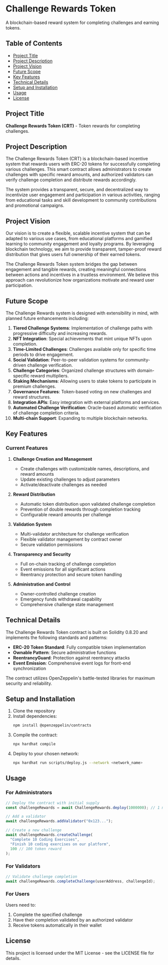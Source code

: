 # Challenge Rewards Token

A blockchain-based reward system for completing challenges and earning tokens.

## Table of Contents
- [Project Title](#project-title)
- [Project Description](#project-description)
- [Project Vision](#project-vision)
- [Future Scope](#future-scope)
- [Key Features](#key-features)
- [Technical Details](#technical-details)
- [Setup and Installation](#setup-and-installation)
- [Usage](#usage)
- [License](#license)

## Project Title
**Challenge Rewards Token (CRT)** - Token rewards for completing challenges.

## Project Description
The Challenge Rewards Token (CRT) is a blockchain-based incentive system that rewards users with ERC-20 tokens for successfully completing various challenges. This smart contract allows administrators to create challenges with specific reward amounts, and authorized validators can verify challenge completion and distribute rewards accordingly.

The system provides a transparent, secure, and decentralized way to incentivize user engagement and participation in various activities, ranging from educational tasks and skill development to community contributions and promotional campaigns.

## Project Vision
Our vision is to create a flexible, scalable incentive system that can be adapted to various use cases, from educational platforms and gamified learning to community engagement and loyalty programs. By leveraging blockchain technology, we aim to provide transparent, tamper-proof reward distribution that gives users full ownership of their earned tokens.

The Challenge Rewards Token system bridges the gap between engagement and tangible rewards, creating meaningful connections between actions and incentives in a trustless environment. We believe this approach can revolutionize how organizations motivate and reward user participation.

## Future Scope
The Challenge Rewards system is designed with extensibility in mind, with planned future enhancements including:

1. **Tiered Challenge Systems**: Implementation of challenge paths with progressive difficulty and increasing rewards.
2. **NFT Integration**: Special achievements that mint unique NFTs upon completion.
3. **Time-Limited Challenges**: Challenges available only for specific time periods to drive engagement.
4. **Social Validation**: Peer-to-peer validation systems for community-driven challenge verification.
5. **Challenge Categories**: Organized challenge structures with domain-specific reward multipliers.
6. **Staking Mechanisms**: Allowing users to stake tokens to participate in premium challenges.
7. **Governance Features**: Token-based voting on new challenges and reward structures.
8. **Integration APIs**: Easy integration with external platforms and services.
9. **Automated Challenge Verification**: Oracle-based automatic verification of challenge completion criteria.
10. **Multi-chain Support**: Expanding to multiple blockchain networks.

## Key Features

### Current Features
1. **Challenge Creation and Management**
   - Create challenges with customizable names, descriptions, and reward amounts
   - Update existing challenges to adjust parameters
   - Activate/deactivate challenges as needed

2. **Reward Distribution**
   - Automatic token distribution upon validated challenge completion
   - Prevention of double rewards through completion tracking
   - Configurable reward amounts per challenge

3. **Validation System**
   - Multi-validator architecture for challenge verification
   - Flexible validator management by contract owner
   - Secure validation permissions

4. **Transparency and Security**
   - Full on-chain tracking of challenge completion
   - Event emissions for all significant actions
   - Reentrancy protection and secure token handling

5. **Administration and Control**
   - Owner-controlled challenge creation
   - Emergency funds withdrawal capability
   - Comprehensive challenge state management

## Technical Details
The Challenge Rewards Token contract is built on Solidity 0.8.20 and implements the following standards and patterns:

- **ERC-20 Token Standard**: Fully compatible token implementation
- **Ownable Pattern**: Secure administrative functions
- **ReentrancyGuard**: Protection against reentrancy attacks
- **Event Emission**: Comprehensive event logs for front-end synchronization

The contract utilizes OpenZeppelin's battle-tested libraries for maximum security and reliability.

## Setup and Installation
1. Clone the repository
2. Install dependencies:
   ```bash
   npm install @openzeppelin/contracts
   ```
3. Compile the contract:
   ```bash
   npx hardhat compile
   ```
4. Deploy to your chosen network:
   ```bash
   npx hardhat run scripts/deploy.js --network <network_name>
   ```

## Usage
### For Administrators
```javascript
// Deploy the contract with initial supply
const challengeRewards = await ChallengeRewards.deploy(1000000); // 1 million tokens

// Add a validator
await challengeRewards.addValidator("0x123...");

// Create a new challenge
await challengeRewards.createChallenge(
  "Complete 10 Coding Exercises",
  "Finish 10 coding exercises on our platform",
  100 // 100 token reward
);
```

### For Validators
```javascript
// Validate challenge completion
await challengeRewards.completeChallenge(userAddress, challengeId);
```

### For Users
Users need to:
1. Complete the specified challenge
2. Have their completion validated by an authorized validator
3. Receive tokens automatically in their wallet

## License
This project is licensed under the MIT License - see the LICENSE file for details.
